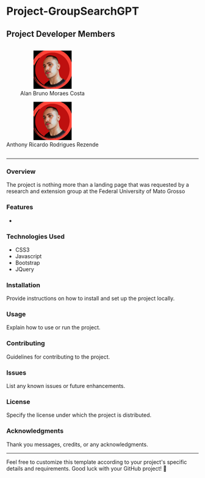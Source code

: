 # Project-GroupSearchGPT

## Project Developer Members

<div style="display:flex;">
  <div style=" text-align: center;">
    <p>
      <img src="./ImagesMembers/anthony.jpeg" alt="Alan's Photo" width="100"/>
      <br />
      Alan Bruno Moraes Costa
    </p>
    <p>
      <img src="./ImagesMembers/anthony.jpeg" alt="Anthony's Photo" width="100"/>
      <br />
      Anthony Ricardo Rodrigues Rezende
    </p>
  </div>
</div>

---

### Overview
The project is nothing more than a landing page that was requested by a research and extension group at the Federal University of Mato Grosso

### Features
- 

### Technologies Used
- CSS3
- Javascript
- Bootstrap
- JQuery

### Installation
Provide instructions on how to install and set up the project locally.

### Usage
Explain how to use or run the project.

### Contributing
Guidelines for contributing to the project.

### Issues
List any known issues or future enhancements.

### License
Specify the license under which the project is distributed.

### Acknowledgments
Thank you messages, credits, or any acknowledgments.

---

Feel free to customize this template according to your project's specific details and requirements. Good luck with your GitHub project! 🚀
